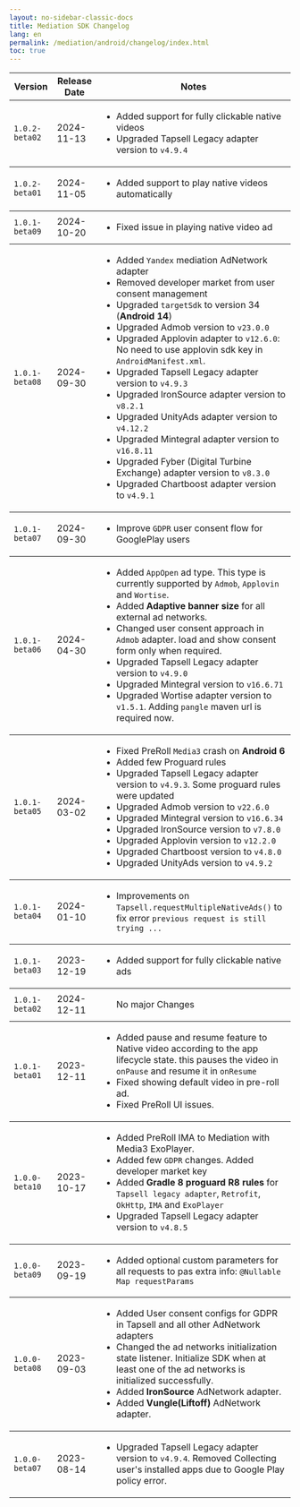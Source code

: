 ```yaml
---
layout: no-sidebar-classic-docs
title: Mediation SDK Changelog
lang: en
permalink: /mediation/android/changelog/index.html
toc: true
---
```


<table>
  <thead>
    <tr>
      <th>Version</th>
      <th>Release Date</th>
      <th>Notes</th>
    </tr>
  </thead>
  <tbody>
    <tr>
      <td><code>1.0.2-beta02</code></td>
      <td>2024-11-13</td>
      <td>
        <ul>
          <li>Added support for fully clickable native videos</li>
          <li>Upgraded Tapsell Legacy adapter version to <code>v4.9.4</code></li>
        </ul>
      </td>
    </tr>
  </tbody>

  <tbody>
    <tr>
      <td><code>1.0.2-beta01</code></td>
      <td>2024-11-05</td>
      <td>
        <ul>
          <li>Added support to play native videos automatically</li>
        </ul>
      </td>
    </tr>
  </tbody>

<tbody>
    <tr>
      <td><code>1.0.1-beta09</code></td>
      <td>2024-10-20</td>
      <td>
        <ul>
          <li>Fixed issue in playing native video ad</li>
        </ul>
      </td>
    </tr>
  </tbody>

<tbody>
    <tr>
      <td><code>1.0.1-beta08</code></td>
      <td>2024-09-30</td>
      <td>
        <ul>
          <li>Added <code>Yandex</code> mediation AdNetwork adapter</li>
          <li>Removed developer market from user consent management</li>
          <li>Upgraded <code>targetSdk</code> to version 34 (<strong>Android 14</strong>)</li>
          <li>Upgraded Admob version to <code>v23.0.0</code></li>
          <li>Upgraded Applovin adapter to <code>v12.6.0</code>: No need to use applovin sdk key in <code>AndroidManifest.xml</code>.</li>
          <li>Upgraded Tapsell Legacy adapter version to <code>v4.9.3</code></li>
          <li>Upgraded IronSource adapter version to <code>v8.2.1</code></li>
          <li>Upgraded UnityAds adapter version to <code>v4.12.2</code></li>
          <li>Upgraded Mintegral adapter version to <code>v16.8.11</code></li>
          <li>Upgraded Fyber (Digital Turbine Exchange) adapter version to <code>v8.3.0</code></li>
          <li>Upgraded Chartboost adapter version to <code>v4.9.1</code></li>
        </ul>
      </td>
    </tr>
  </tbody>

<tbody>
    <tr>
      <td><code>1.0.1-beta07</code></td>
      <td>2024-09-30</td>
      <td>
        <ul>
        <li>Improve <code>GDPR</code> user consent flow for GooglePlay users</li>
        </ul>
      </td>
    </tr>
  </tbody>

<tbody>
    <tr>
      <td><code>1.0.1-beta06</code></td>
      <td>2024-04-30</td>
      <td>
        <ul>
        <li>Added <code>AppOpen</code> ad type. This type is currently supported by <code>Admob</code>, <code>Applovin</code> and <code>Wortise</code>.</li>
        <li>Added <strong>Adaptive banner size</strong> for all external ad networks.</li>
        <li>Changed user consent approach in <code>Admob</code> adapter. load and show consent form only when required.</li>
        <li>Upgraded Tapsell Legacy adapter version to <code>v4.9.0</code></li>
        <li>Upgraded Mintegral version to <code>v16.6.71</code></li>
        <li>Upgraded Wortise adapter version to <code>v1.5.1</code>. Adding <code>pangle</code> maven url is required now.</li>
        </ul>
      </td>
    </tr>
  </tbody>

<tbody>
    <tr>
      <td><code>1.0.1-beta05</code></td>
      <td>2024-03-02</td>
      <td>
        <ul>
        <li>Fixed PreRoll <code>Media3</code> crash on <strong>Android 6</strong></li>
        <li>Added few Proguard rules</li>
        <li>Upgraded Tapsell Legacy adapter version to <code>v4.9.3</code>. Some proguard rules were updated</li>
        <li>Upgraded Admob version to <code>v22.6.0</code></li>
        <li>Upgraded Mintegral version to <code>v16.6.34</code></li>
        <li>Upgraded IronSource version to <code>v7.8.0</code></li>
        <li>Upgraded Applovin version to <code>v12.2.0</code></li>
        <li>Upgraded Chartboost version to <code>v4.8.0</code></li>
        <li>Upgraded UnityAds version to <code>v4.9.2</code></li>
        </ul>
      </td>
    </tr>
  </tbody>

<tbody>
    <tr>
      <td><code>1.0.1-beta04</code></td>
      <td>2024-01-10</td>
      <td>
        <ul>
        <li>Improvements on <code>Tapsell.requestMultipleNativeAds()</code> to fix error <code>previous request is still trying ...</code></li>
        </ul>
      </td>
    </tr>
  </tbody>

<tbody>
    <tr>
      <td><code>1.0.1-beta03</code></td>
      <td>2023-12-19</td>
      <td>
        <ul>
        <li>Added support for fully clickable native ads</li>
        </ul>
      </td>
    </tr>
  </tbody>

<tbody>
    <tr>
      <td><code>1.0.1-beta02</code></td>
      <td>2024-12-11</td>
      <td>
        <ul>
        No major Changes
        </ul>
      </td>
    </tr>
  </tbody>

<tbody>
    <tr>
      <td><code>1.0.1-beta01</code></td>
      <td>2023-12-11</td>
      <td>
        <ul>
        <li>Added pause and resume feature to Native video according to the app lifecycle state. this pauses the video in <code>onPause</code> and resume it in <code>onResume</code></li>
        <li>Fixed showing default video in pre-roll ad.</li>
        <li>Fixed PreRoll UI issues.</li>
        </ul>
      </td>
    </tr>
  </tbody>

<tbody>
    <tr>
      <td><code>1.0.0-beta10</code></td>
      <td>2023-10-17</td>
      <td>
        <ul>
        <li>Added PreRoll IMA to Mediation with Media3 ExoPlayer.</li>
        <li>Added few <code>GDPR</code> changes. Added developer market key</li>
        <li>Added <strong>Gradle 8 proguard R8 rules</strong> for <code>Tapsell legacy adapter</code>, <code>Retrofit</code>, <code>OkHttp</code>, <code>IMA</code> and <code>ExoPlayer</code></li>
        <li>Upgraded Tapsell Legacy adapter version to <code>v4.8.5</code></li>
        </ul>
      </td>
    </tr>
  </tbody>

<tbody>
    <tr>
      <td><code>1.0.0-beta09</code></td>
      <td>2023-09-19</td>
      <td>
        <ul>
        <li>Added optional custom parameters for all requests to pas extra info: <code>@Nullable Map requestParams</code></li>
        </ul>
      </td>
    </tr>
  </tbody>

<tbody>
    <tr>
      <td><code>1.0.0-beta08</code></td>
      <td>2023-09-03</td>
      <td>
        <ul>
        <li>Added User consent configs for GDPR in Tapsell and all other AdNetwork adapters</li>
        <li>Changed the ad networks initialization state listener. Initialize SDK when at least one of the ad networks is initialized successfully.</li>
        <li>Added <strong>IronSource</strong> AdNetwork adapter.</li>
        <li>Added <strong>Vungle(Liftoff) </strong> AdNetwork adapter.</li>
        </ul>
      </td>
    </tr>
  </tbody>

<tbody>
    <tr>
      <td><code>1.0.0-beta07</code></td>
      <td>2023-08-14</td>
      <td>
        <ul>
        <li>Upgraded Tapsell Legacy adapter version to <code>v4.9.4</code>. Removed Collecting user's installed apps due to Google Play policy error.</li>
        </ul>
      </td>
    </tr>
  </tbody>

</table>
